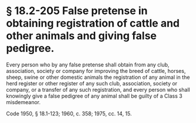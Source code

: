 # § 18.2-205 False pretense in obtaining registration of cattle and other animals and giving false pedigree.

<p>Every person who by any false pretense shall obtain from any club, association, society or company for improving the breed of cattle, horses, sheep, swine or other domestic animals the registration of any animal in the herd register or other register of any such club, association, society or company, or a transfer of any such registration, and every person who shall knowingly give a false pedigree of any animal shall be guilty of a Class 3 misdemeanor.</p><p>Code 1950, § 18.1-123; 1960, c. 358; 1975, cc. 14, 15.</p>